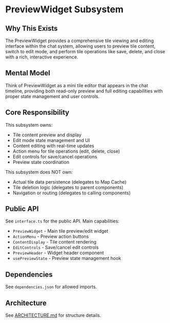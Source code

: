 # PreviewWidget Subsystem

## Why This Exists
The PreviewWidget provides a comprehensive tile viewing and editing interface within the chat system, allowing users to preview tile content, switch to edit mode, and perform tile operations like save, delete, and close with a rich, interactive experience.

## Mental Model
Think of PreviewWidget as a mini tile editor that appears in the chat timeline, providing both read-only preview and full editing capabilities with proper state management and user controls.

## Core Responsibility
This subsystem owns:
- Tile content preview and display
- Edit mode state management and UI
- Content editing with real-time updates
- Action menu for tile operations (edit, delete, close)
- Edit controls for save/cancel operations
- Preview state coordination

This subsystem does NOT own:
- Actual tile data persistence (delegates to Map Cache)
- Tile deletion logic (delegates to parent components)
- Navigation or routing (delegates to calling components)

## Public API
See `interface.ts` for the public API. Main capabilities:
- `PreviewWidget` - Main tile preview/edit widget
- `ActionMenu` - Preview action buttons
- `ContentDisplay` - Tile content rendering
- `EditControls` - Save/cancel edit controls
- `PreviewHeader` - Widget header component
- `usePreviewState` - Preview state management hook

## Dependencies
See `dependencies.json` for allowed imports.

## Architecture
See [ARCHITECTURE.md](./ARCHITECTURE.md) for structure details.